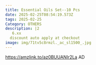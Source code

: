 ```yaml
---
title: Essential Oils Set--10 Pcs
date: 2025-02-25T08:54:19.573Z
tags: 2025-02-25
Category: OTHERS
description: |2
   6.xx
  discount auto apply at checkout 
image: img/71tv5c8rmzl._ac_sl1500_.jpg
---
```

https://amzlink.to/az0BUUANIr2La
AD